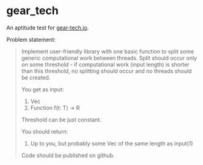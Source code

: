# gear_tech

An aptitude test for [gear-tech.io](https://gear-tech.io/).

Problem statement:

> Implement user-friendly library with one basic function to split some generic computational work between threads. Split should occur only on some threshold - if computational work (input length) is shorter than this threshold, no splitting should occur and no threads should be created.
>
> You get as input: 
> 
> 1. Vec<T>
> 2. Function f(t: T) -> R
> 
> 
> Threshold can be just constant. 
>
> You should return:
>   1. Up to you, but probably some Vec of the same length as input(1)
>
> Code should be published on github.
